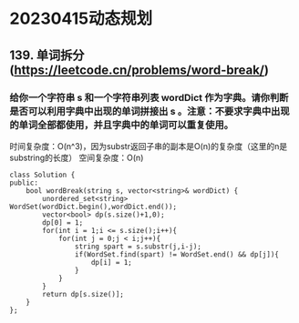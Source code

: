 # 20230415动态规划
## 139. 单词拆分(https://leetcode.cn/problems/word-break/)
### 给你一个字符串 s 和一个字符串列表 wordDict 作为字典。请你判断是否可以利用字典中出现的单词拼接出 s 。注意：不要求字典中出现的单词全部都使用，并且字典中的单词可以重复使用。
时间复杂度：O(n^3)，因为substr返回子串的副本是O(n)的复杂度（这里的n是substring的长度）
空间复杂度：O(n)
```
class Solution {
public:
    bool wordBreak(string s, vector<string>& wordDict) {
        unordered_set<string> WordSet(wordDict.begin(),wordDict.end()); 
        vector<bool> dp(s.size()+1,0);
        dp[0] = 1;
        for(int i = 1;i <= s.size();i++){
            for(int j = 0;j < i;j++){
                string spart = s.substr(j,i-j);
                if(WordSet.find(spart) != WordSet.end() && dp[j]){
                    dp[i] = 1;
                }
            }
        }
        return dp[s.size()];
    }
};
```